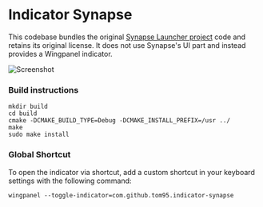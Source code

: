 # Indicator Synapse

This codebase bundles the original [Synapse Launcher project](https://launchpad.net/synapse-project) code and retains its original license. It does not use Synapse's UI part and instead provides a Wingpanel indicator.

![Screenshot](https://raw.githubusercontent.com/tom95/indicator-synapse/master/screenshots/Screenshot.png)

### Build instructions
```
mkdir build
cd build
cmake -DCMAKE_BUILD_TYPE=Debug -DCMAKE_INSTALL_PREFIX=/usr ../
make   
sudo make install
```
### Global Shortcut
To open the indicator via shortcut, add a custom shortcut in your keyboard settings with the following command:
```
wingpanel --toggle-indicator=com.github.tom95.indicator-synapse
```
